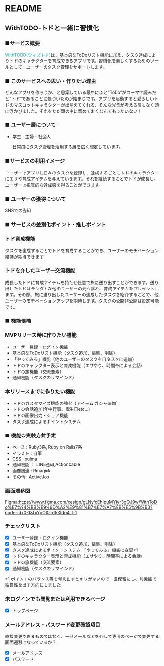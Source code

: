 # README

## WithTODO-トドと一緒に習慣化

### ■サービス概要
<span style="color: LightSeaGreen; ">WithTODO(ウィズトド)</span>は、基本的なToDoリスト機能に加え、タスク達成によりトドのキャラクターを育成できるアプリです。習慣化を楽しくするためのツールとして、ユーザーのタスク管理をサポートします。

### ■ このサービスへの思い・作りたい理由
どんなアプリを作ろうか、と思案している最中にふと”ToDo”がローマ字読みだと”トド”であることに気づいたのが始まりです。アプリを起動すると愛らしいトドのマスコットキャラクターが出迎えてくれる、そんな光景が考える間もなく頭に浮かびました。それをただ頭の中に留めておくなんてもったいない！

### ■ ユーザー層について
- 学生・主婦・社会人

    日常的にタスク管理を活用する層を広く想定しています。

### ■サービスの利用イメージ
ユーザーはアプリに日々のタスクを登録し、達成するごとにトドのキャラクターにエサや育成アイテムを与えていきます。それを継続することでトドが成長し、ユーザーは視覚的な達成感を得ることができます。

### ■ ユーザーの獲得について
SNSでの告知

### ■ サービスの差別化ポイント・推しポイント
### トド育成機能

タスクを達成することでトドを育成することができ、ユーザーのモチベーション維持が期待できます

### トドを介したユーザー交流機能
成長したトドに育成アイテムを持たせ任意で旅に送り出すことができます。送り出したトドはランダムな他のユーザーの元へ訪れ、育成アイテムをプレゼントします。その際、旅に送り出したユーザーの達成したタスクを紹介することで、他ユーザーのモチベーションアップを期待します。タスクの公開非公開は設定可能です。


### ■ 機能候補
### MVPリリース時に作りたい機能

- ユーザー登録・ログイン機能
- 基本的なToDoリスト機能（タスク追加、編集、削除）
- 「やってみる」機能（他のユーザーのタスクを自タスクに追加）
- トドのキャラクター表示と育成機能（エサやり、時間帯による会話）
- トドの旅機能（交流要素）
- 通知機能（タスクのリマインド）

### 本リリースまでに作りたい機能
- トドのカスタマイズ機能の強化（アイテム,ガシャ追加）
- トドの会話追加(年中行事、誕生日etc...)
- トドの画像出力・シェア機能
- タスク達成によるポイントシステム

### ■ 機能の実装方針予定
- ベース : Ruby3系, Ruby on Rails7系
- イラスト : 自筆
- CSS : bulma
- 通知機能 ： LINE通知,ActionCable
- 画像関連 : Rmagick
- その他 : ActiveJob

### 画面遷移図
Figma:https://www.figma.com/design/gLNyfcEhIpuMYfyr3gQJ9w/WithToDo%E7%94%BB%E9%9D%A2%E9%81%B7%E7%A7%BB%E5%9B%B3?node-id=0-1&t=YpODiirdteXdp4ct-1

### チェックリスト
- [x] ユーザー登録・ログイン機能
- [x] 基本的なToDoリスト機能（タスク追加、編集、削除）
- [x] ~~タスク達成によるポイントシステム~~ 「やってみる」機能に変更*1
- [x] トドのキャラクター表示と育成機能（エサやり、時間帯による会話）
- [x] トドの旅機能（交流要素）
- [x] 通知機能（タスクのリマインド）

*1 ポイントのバランス等を考え出すとキリがないので一旦保留にし、別機能で独自性を出す方向にしました

### 未ログインでも閲覧または利用できるページ
- [x] トップページ

### メールアドレス・パスワード変更確認項目
直接変更できるものではなく、一旦メールなどを介して専用のページで変更する画面遷移になっているか？
- [x] メールアドレス
- [x] パスワード
